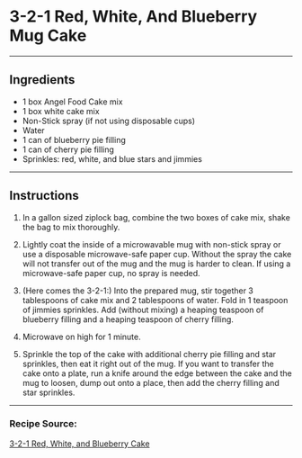 # 3-2-1 Red, White, And Blueberry Mug Cake

---

## Ingredients

- 1 box Angel Food Cake mix
- 1 box white cake mix
- Non-Stick spray (if not using disposable cups)
- Water
- 1 can of blueberry pie filling
- 1 can of cherry pie filling
- Sprinkles: red, white, and blue stars and jimmies

---

## Instructions

1. In a gallon sized ziplock bag, combine the two boxes of cake mix, shake the bag to mix thoroughly. 

2. Lightly coat the inside of a microwavable mug with non-stick spray or use a disposable microwave-safe paper cup. Without the spray the cake will not transfer out of the mug and the mug is harder to clean. If using a microwave-safe paper cup, no spray is needed.

3. (Here comes the 3-2-1:) Into the prepared mug, stir together 3 tablespoons of cake mix and 2 tablespoons of water. Fold in 1 teaspoon of jimmies sprinkles. Add (without mixing) a heaping teaspoon of blueberry filling and a heaping teaspoon of cherry filling.

4. Microwave on high for 1 minute. 

5. Sprinkle the top of the cake with additional cherry pie filling and star sprinkles, then eat it right out of the mug. If you want to transfer the cake onto a plate, run a knife around the edge between the cake and the mug to loosen, dump out onto a place, then add the cherry filling and star sprinkles. 

---

### Recipe Source:
[3-2-1 Red, White, and Blueberry Cake](https://themondaybox.com/3-2-1-red-white-blueberry-cake/)
